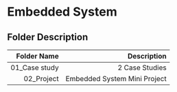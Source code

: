 # Embedded System

## Folder Description
| Folder Name | Description |
|-------:|-----------:|
| 01_Case study | 2 Case Studies | 
| 02_Project | Embedded System Mini Project |

 